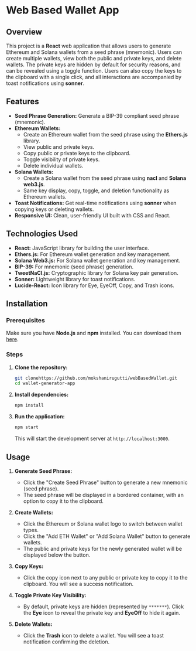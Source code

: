# **Web Based Wallet App**

## **Overview**

This project is a **React** web application that allows users to generate Ethereum and Solana wallets from a seed phrase (mnemonic). Users can create multiple wallets, view both the public and private keys, and delete wallets. The private keys are hidden by default for security reasons, and can be revealed using a toggle function. Users can also copy the keys to the clipboard with a single click, and all interactions are accompanied by toast notifications using **sonner**.

## **Features**

- **Seed Phrase Generation:** Generate a BIP-39 compliant seed phrase (mnemonic).
- **Ethereum Wallets:**
  - Create an Ethereum wallet from the seed phrase using the **Ethers.js** library.
  - View public and private keys.
  - Copy public or private keys to the clipboard.
  - Toggle visibility of private keys.
  - Delete individual wallets.
- **Solana Wallets:**
  - Create a Solana wallet from the seed phrase using **nacl** and **Solana web3.js**.
  - Same key display, copy, toggle, and deletion functionality as Ethereum wallets.
- **Toast Notifications:** Get real-time notifications using **sonner** when copying keys or deleting wallets.
- **Responsive UI:** Clean, user-friendly UI built with CSS and React.

## **Technologies Used**

- **React:** JavaScript library for building the user interface.
- **Ethers.js:** For Ethereum wallet generation and key management.
- **Solana Web3.js:** For Solana wallet generation and key management.
- **BIP-39:** For mnemonic (seed phrase) generation.
- **TweetNaCl.js:** Cryptographic library for Solana key pair generation.
- **Sonner:** Lightweight library for toast notifications.
- **Lucide-React:** Icon library for Eye, EyeOff, Copy, and Trash icons.

## **Installation**

### Prerequisites
Make sure you have **Node.js** and **npm** installed. You can download them [here](https://nodejs.org/).

### Steps

1. **Clone the repository:**

   ```bash
   git clonehttps://github.com/mokshanirugutti/webBasedWallet.git
   cd wallet-generator-app
   ```

2. **Install dependencies:**

   ```bash
   npm install
   ```

3. **Run the application:**

   ```bash
   npm start
   ```

   This will start the development server at `http://localhost:3000`.

## **Usage**

1. **Generate Seed Phrase:**
   - Click the "Create Seed Phrase" button to generate a new mnemonic (seed phrase). 
   - The seed phrase will be displayed in a bordered container, with an option to copy it to the clipboard.

2. **Create Wallets:**
   - Click the Ethereum or Solana wallet logo to switch between wallet types.
   - Click the "Add ETH Wallet" or "Add Solana Wallet" button to generate wallets.
   - The public and private keys for the newly generated wallet will be displayed below the button.

3. **Copy Keys:**
   - Click the copy icon next to any public or private key to copy it to the clipboard. You will see a success notification.

4. **Toggle Private Key Visibility:**
   - By default, private keys are hidden (represented by `*******`). Click the **Eye** icon to reveal the private key and **EyeOff** to hide it again.

5. **Delete Wallets:**
   - Click the **Trash** icon to delete a wallet. You will see a toast notification confirming the deletion.

